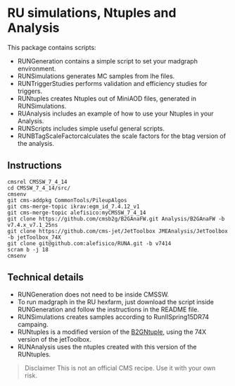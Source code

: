 # RU simulations, Ntuples and Analysis


This package contains scripts:

* RUNGeneration contains a simple script to set your madgraph environment. 
* RUNSimulations generates MC samples from lhe files.
* RUNTriggerStudies performs validation and efficiency studies for triggers.
* RUNtuples creates Ntuples out of MiniAOD files, generated in RUNSimulations.
* RUAnalysis includes an example of how to use your Ntuples in your Analysis.
* RUNScripts includes simple useful general scripts.
* RUNBTagScaleFactorcalculates the scale factors for the btag version of the analysis. 


## Instructions
```
cmsrel CMSSW_7_4_14
cd CMSSW_7_4_14/src/
cmsenv 
git cms-addpkg CommonTools/PileupAlgos
git cms-merge-topic ikrav:egm_id_7.4.12_v1
git cms-merge-topic alefisico:myCMSSW_7_4_14
git clone https://github.com/cmsb2g/B2GAnaFW.git Analysis/B2GAnaFW -b v7.4.x_v7.1_25ns
git clone https://github.com/cms-jet/JetToolbox JMEAnalysis/JetToolbox -b jetToolbox_74X
git clone git@github.com:alefisico/RUNA.git -b v7414
scram b -j 18
cmsenv
```

## Technical details

* RUNGeneration does not need to be inside CMSSW.
* To run madgraph in the RU hexfarm, just download the script inside RUNGeneration and follow the instructions in the README file.
* RUNSimulations creates samples according to RunIISpring15DR74 campaing.
* RUNtuples is a modified version of the [B2GNtuple](https://github.com/cmsb2g/B2GAnaFW/tree/master), using the 74X version of the jetToolbox.
* RUNAnalysis uses the ntuples created with this version of the RUNtuples. 

> Disclaimer
> This is not an official CMS recipe. Use it with your own risk.
